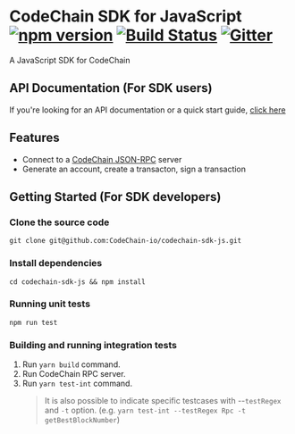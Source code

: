 CodeChain SDK for JavaScript [![npm version](https://badge.fury.io/js/codechain-sdk.svg)](https://badge.fury.io/js/codechain-sdk) [![Build Status](https://travis-ci.org/CodeChain-io/codechain-sdk-js.svg?branch=master)](https://travis-ci.org/CodeChain-io/codechain-sdk-js) [![Gitter](https://badges.gitter.im/CodeChain-io/codechain-sdk-js.svg)](https://gitter.im/CodeChain-io/codechain-sdk-js?utm_source=badge&utm_medium=badge&utm_campaign=pr-badge)
==============

A JavaScript SDK for CodeChain

## API Documentation (For SDK users)

If you're looking for an API documentation or a quick start guide, [click here](https://api.codechain.io/)

## Features

 * Connect to a [CodeChain JSON-RPC](https://github.com/CodeChain-io/codechain/blob/master/spec/JSON-RPC.md) server
 * Generate an account, create a transacton, sign a transaction

## Getting Started (For SDK developers)

### Clone the source code

```
git clone git@github.com:CodeChain-io/codechain-sdk-js.git
```

### Install dependencies

```
cd codechain-sdk-js && npm install
```

### Running unit tests

```
npm run test
```

### Building and running integration tests

1. Run `yarn build` command.
1. Run CodeChain RPC server. 
1. Run `yarn test-int` command.
   > It is also possible to indicate specific testcases with --`testRegex` and `-t` option. (e.g. `yarn test-int --testRegex Rpc -t getBestBlockNumber`)

